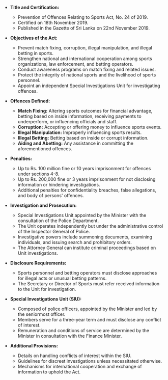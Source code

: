 - **Title and Certification:**
  - Prevention of Offences Relating to Sports Act, No. 24 of 2019.
  - Certified on 18th November 2019.
  - Published in the Gazette of Sri Lanka on 22nd November 2019.

- **Objectives of the Act:**
  - Prevent match fixing, corruption, illegal manipulation, and illegal betting in sports.
  - Strengthen national and international cooperation among sports organizations, law enforcement, and betting operators.
  - Conduct awareness programs on match fixing and related issues.
  - Protect the integrity of national sports and the livelihood of sports personnel.
  - Appoint an independent Special Investigations Unit for investigating offences.

- **Offences Defined:**
  - **Match Fixing:** Altering sports outcomes for financial advantage, betting based on inside information, receiving payments to underperform, or influencing officials and staff.
  - **Corruption:** Accepting or offering money to influence sports events.
  - **Illegal Manipulation:** Improperly influencing sports results.
  - **Illegal Betting:** Betting based on inside or corrupt information.
  - **Aiding and Abetting:** Any assistance in committing the aforementioned offences.

- **Penalties:**
  - Up to Rs. 100 million fine or 10 years imprisonment for offences under sections 4-8.
  - Up to Rs. 200,000 fine or 3 years imprisonment for not disclosing information or hindering investigations.
  - Additional penalties for confidentiality breaches, false allegations, and body of persons' offences.

- **Investigation and Prosecution:**
  - Special Investigations Unit appointed by the Minister with the consultation of the Police Department.
  - The Unit operates independently but under the administrative control of the Inspector General of Police.
  - Investigative powers include summoning documents, examining individuals, and issuing search and prohibitory orders.
  - The Attorney General can institute criminal proceedings based on Unit investigations.

- **Disclosure Requirements:**
  - Sports personnel and betting operators must disclose approaches for illegal acts or unusual betting patterns.
  - The Secretary or Director of Sports must refer received information to the Unit for investigation.

- **Special Investigations Unit (SIU):**
  - Composed of police officers, appointed by the Minister and led by the seniormost officer.
  - Members serve for a three-year term and must disclose any conflict of interest.
  - Remuneration and conditions of service are determined by the Minister in consultation with the Finance Minister.

- **Additional Provisions:**
  - Details on handling conflicts of interest within the SIU.
  - Guidelines for discreet investigations unless necessitated otherwise.
  - Mechanisms for international cooperation and exchange of information to uphold the Act.